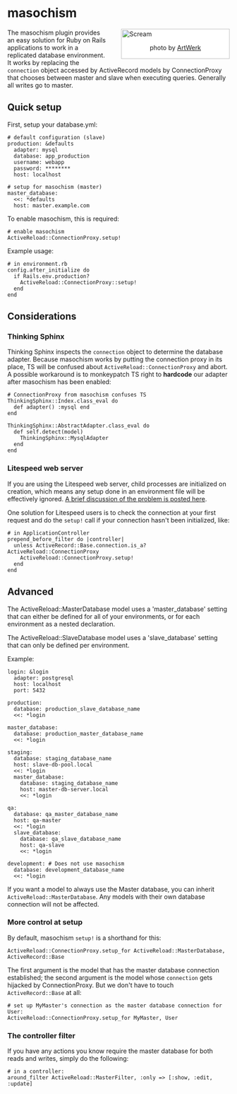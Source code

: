 masochism
=========

<div style="width:240px; padding:2px; border:1px solid silver; float:right; margin:0 0 1em 2em; background:white">
  <img src="http://farm1.static.flickr.com/111/295426387_a39c5c8954_m.jpg" alt="Scream" />
  <p style="text-align:center">photo by <a href="http://flickr.com/people/alphadesigner/" title="Flickr: ArtWerk">ArtWerk</a></p>
</div>

The masochism plugin provides an easy solution for Ruby on Rails applications to work in a
replicated database environment. It works by replacing the `connection` object accessed by
ActiveRecord models by ConnectionProxy that chooses between master and slave when
executing queries. Generally all writes go to master.


Quick setup
-----------

First, setup your database.yml:

    # default configuration (slave)
    production: &defaults
      adapter: mysql
      database: app_production
      username: webapp
      password: ********
      host: localhost

    # setup for masochism (master)
    master_database:
      <<: *defaults
      host: master.example.com

To enable masochism, this is required:

    # enable masochism
    ActiveReload::ConnectionProxy.setup!

Example usage:
    
    # in environment.rb
    config.after_initialize do
      if Rails.env.production?
        ActiveReload::ConnectionProxy::setup!
      end
    end


Considerations
--------------

### Thinking Sphinx

Thinking Sphinx inspects the `connection` object to determine the database adapter.
Because masochism works by putting the connection proxy in its place, TS will be confused
about `ActiveReload::ConnectionProxy` and abort. A possible workaround is to monkeypatch TS right to **hardcode** our adapter after masochism has been enabled:

    # ConnectionProxy from masochism confuses TS
    ThinkingSphinx::Index.class_eval do
      def adapter() :mysql end
    end

    ThinkingSphinx::AbstractAdapter.class_eval do
      def self.detect(model)
        ThinkingSphinx::MysqlAdapter
      end
    end

### Litespeed web server

If you are using the Litespeed web server, child processes are initialized on creation,
which means any setup done in an environment file will be effectively ignored. [A brief
discussion of the problem is posted here](http://litespeedtech.com/support/wiki/doku.php?id=litespeed_wiki:rails:memcache).

One solution for Litespeed users is to check the connection at your first request and do
the `setup!` call if your connection hasn't been initialized, like:

    # in ApplicationController
    prepend_before_filter do |controller|
      unless ActiveRecord::Base.connection.is_a? ActiveReload::ConnectionProxy
        ActiveReload::ConnectionProxy.setup!
      end
    end


Advanced
--------

The ActiveReload::MasterDatabase model uses a 'master_database' setting that can either be
defined for all of your environments, or for each environment as a nested declaration.

The ActiveReload::SlaveDatabase model uses a 'slave_database' setting that can only be
defined per environment.

Example:

    login: &login
      adapter: postgresql
      host: localhost
      port: 5432
    
    production:
      database: production_slave_database_name
      <<: *login
    
    master_database:
      database: production_master_database_name
      <<: *login
    
    staging:
      database: staging_database_name
      host: slave-db-pool.local
      <<: *login
      master_database: 
        database: staging_database_name
        host: master-db-server.local
        <<: *login
    
    qa:
      database: qa_master_database_name
      host: qa-master
      <<: *login
      slave_database:
        database: qa_slave_database_name
        host: qa-slave
        <<: *login
    
    development: # Does not use masochism
      database: development_database_name
      <<: *login
 
If you want a model to always use the Master database, you can inherit
`ActiveReload::MasterDatabase`. Any models with their own database connection will not be
affected.

### More control at setup

By default, masochism `setup!` is a shorthand for this:

    ActiveReload::ConnectionProxy.setup_for ActiveReload::MasterDatabase, ActiveRecord::Base

The first argument is the model that has the master database connection established; the
second argument is the model whose `connection` gets hijacked by ConnectionProxy. But we
don't have to touch `ActiveRecord::Base` at all:

    # set up MyMaster's connection as the master database connection for User:
    ActiveReload::ConnectionProxy.setup_for MyMaster, User

### The controller filter

If you have any actions you know require the master database for both reads and writes,
simply do the following:

    # in a controller:
    around_filter ActiveReload::MasterFilter, :only => [:show, :edit, :update]

